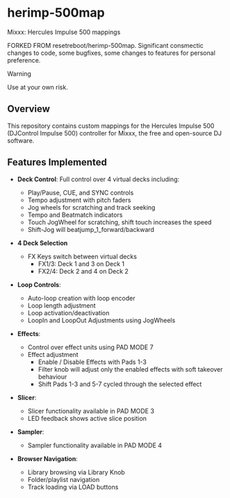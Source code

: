 # herimp-500map

Mixxx: Hercules Impulse 500 mappings

FORKED FROM resetreboot/herimp-500map. Significant consmectic changes to code, some bugfixes, some changes to features for personal preference.

> [!WARNING]
> Use at your own risk.

## Overview

This repository contains custom mappings for the Hercules Impulse 500 (DJControl Impulse 500) controller for Mixxx, the free and open-source DJ software.

## Features Implemented

- **Deck Control**: Full control over 4 virtual decks including:

  - Play/Pause, CUE, and SYNC controls
  - Tempo adjustment with pitch faders
  - Jog wheels for scratching and track seeking
  - Tempo and Beatmatch indicators
  - Touch JogWheel for scratching, shift touch increases the speed
  - Shift-Jog will beatjump_1_forward/backward

- **4 Deck Selection**

  - FX Keys switch between virtual decks
    - FX1/3: Deck 1 and 3 on Deck 1
    - FX2/4: Deck 2 and 4 on Deck 2

- **Loop Controls**:

  - Auto-loop creation with loop encoder
  - Loop length adjustment
  - Loop activation/deactivation
  - LoopIn and LoopOut Adjustments using JogWheels

- **Effects**:

  - Control over effect units using PAD MODE 7
  - Effect adjustment
    - Enable / Disable Effects with Pads 1-3
    - Filter knob will adjust only the enabled effects with soft takeover behaviour
    - Shift Pads 1-3 and 5-7 cycled through the selected effect

- **Slicer**:

  - Slicer functionality available in PAD MODE 3
  - LED feedback shows active slice position

- **Sampler**:

  - Sampler functionality available in PAD MODE 4

- **Browser Navigation**:

  - Library browsing via Library Knob
  - Folder/playlist navigation
  - Track loading via LOAD buttons
